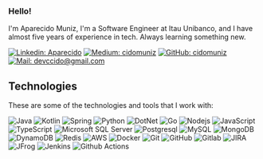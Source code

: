 ### Hello!

I'm Aparecido Muniz,  I'm a Software Engineer at Itau Unibanco, and I have almost five years of experience in tech. Always learning something new.

[![Linkedin: Aparecido](https://img.shields.io/badge/-Linkedin-blue?style=flat-square&logo=Linkedin&logoColor=white&link=https://www.linkedin.com/in/cidomuniz/)](https://www.linkedin.com/in/cidomuniz/)
[![Medium: cidomuniz](https://img.shields.io/badge/Medium-12100E?style=flat-square&logo=medium&logoColor=white&link=https://cidomuniz.medium.com)](https://cidomuniz.medium.com)
[![GitHub: cidomuniz](https://img.shields.io/badge/GitHub-100000?style=flat-square&logo=github&logoColor=white&link=https://github.com/cidomuniz)](https://github.com/cidomuniz)
[![Mail: devccido@gmail.com](https://img.shields.io/badge/Gmail-D14836?style=flat-square&logo=gmail&logoColor=white)](mailto:devccido@gmail.com)


## Technologies

These are some of the technologies and tools that I work with:

![Java](https://img.shields.io/badge/-Java-007396?style=flat-square&logo=java)
![Kotlin](https://img.shields.io/badge/Kotlin-0095D5?&style=flat-square&logo=kotlin&logoColor=white)
![Spring](https://img.shields.io/badge/-Spring-6DB33F?style=flat-square&logo=spring&logoColor=white)
![Python](https://img.shields.io/badge/Python-3776AB?style=flat-square&logo=python&logoColor=white)
![DotNet](https://img.shields.io/badge/.NET-5C2D91?style=flat-square&logo=.net&logoColor=white)
![Go](https://img.shields.io/badge/Go-00ADD8?style=flat-square&logo=go&logoColor=white)
![Nodejs](https://img.shields.io/badge/-Nodejs-339933?style=flat-square&logo=Node.js&logoColor=white)
![JavaScript](https://img.shields.io/badge/JavaScript-323330?style=flat-square&logo=javascript&logoColor=F7DF1E)
![TypeScript](https://img.shields.io/badge/-TypeScript-007ACC?style=flat-square&logo=typescript&logoColor=white)
![Microsoft SQL Server](https://img.shields.io/badge/-SQL%20Server-CC2927?style=flat-square&logo=microsoft-sql-server&logoColor=white)
![Postgresql](https://img.shields.io/badge/PostgreSQL-316192?style=flat-square&logo=postgresql&logoColor=white)
![MySQL](https://img.shields.io/badge/-MySQL-4479A1?style=flat-square&logo=mysql&logoColor=white)
![MongoDB](https://img.shields.io/badge/MongoDB-4EA94B?style=flat-square&logo=mongodb&logoColor=white)
![DynamoDB](https://img.shields.io/badge/Amazon%20DynamoDB-4053D6?style=flat-square&logo=Amazon%20DynamoDB&logoColor=white)
![Redis](https://img.shields.io/badge/redis-CC0000.svg?&style=flat-square&logo=redis&logoColor=white)
![AWS](https://img.shields.io/badge/Amazon_AWS-FF9900?style=flat-square&logo=amazonaws&logoColor=white)
![Docker](https://img.shields.io/badge/-Docker-2496ED?style=flat-square&logo=docker&logoColor=white)
![Git](https://img.shields.io/badge/-Git-black?style=flat-square&logo=git)
![GitHub](https://img.shields.io/badge/GitHub-100000?style=flat-square&logo=github&logoColor=white)
![Gitlab](https://img.shields.io/badge/GitLab-330F63?style=flat-square&logo=gitlab&logoColor=white)
![JIRA](https://img.shields.io/badge/-JIRA-0052CC?style=flat-square&logo=jira)
![JFrog](https://img.shields.io/badge/-JFrog-41BF47?style=flat-square&logo=jfrog&logoColor=white)
![Jenkins](https://img.shields.io/badge/Jenkins-D24939?style=flat-square&logo=Jenkins&logoColor=white)
![Github Actions](https://img.shields.io/badge/GitHub_Actions-2088FF?style=flat-square&logo=github-actions&logoColor=white)
